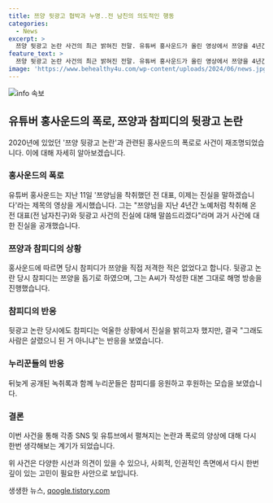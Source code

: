 ```yaml
---
title: 쯔양 뒷광고 협박과 누명..전 남친의 의도적인 행동
categories:
  - News
excerpt: >
  쯔양 뒷광고 논란 사건의 최근 밝혀진 전말. 유튜버 홍사운드가 올린 영상에서 쯔양을 4년간 착취한 전 대표의 진실을 고백함. 참피디는 쯔양을 직접 저격한 적 없었으며, 전 대표의 협박으로 쯔양을 돕기로 결정. 참피디는 협박에도 불구하고 쯔양을 도왔지만 악플에 시달림. 참피디와 쯔양의 대화 녹취록 공개로 후원과 응원이 이어짐. #쯔양 #홍사운드 #참피디 #뒷광고논란
feature_text: >
  쯔양 뒷광고 논란 사건의 최근 밝혀진 전말. 유튜버 홍사운드가 올린 영상에서 쯔양을 4년간 착취한 전 대표의 진실을 고백함. 참피디는 쯔양을 직접 저격한 적 없었으며, 전 대표의 협박으로 쯔양을 돕기로 결정. 참피디는 협박에도 불구하고 쯔양을 도왔지만 악플에 시달림. 참피디와 쯔양의 대화 녹취록 공개로 후원과 응원이 이어짐. #쯔양 #홍사운드 #참피디 #뒷광고논란
image: 'https://www.behealthy4u.com/wp-content/uploads/2024/06/news.jpg'
---
```


<p><img src="https://www.behealthy4u.com/wp-content/uploads/2024/06/news.jpg" alt="info 속보" /></p>

<h2 data-ke-size="size26">유튜버 홍사운드의 폭로, 쯔양과 참피디의 뒷광고 논란</h2>

<p data-ke-size="size16">2020년에 있었던 '쯔양 뒷광고 논란'과 관련된 홍사운드의 폭로로 사건이 재조명되었습니다. 이에 대해 자세히 알아보겠습니다.</p>

<h3>홍사운드의 폭로</h3>

<p data-ke-size="size16">유튜버 홍사운드는 지난 11일 '쯔양님을 착취했던 전 대표, 이제는 진실을 말하겠습니다'라는 제목의 영상을 게시했습니다. 그는 "쯔양님을 지난 4년간 노예처럼 착취해 온 전 대표(전 남자친구)와 뒷광고 사건의 진실에 대해 말씀드리겠다"라며 과거 사건에 대한 진실을 공개했습니다.</p>

<h3>쯔양과 참피디의 상황</h3>

<p data-ke-size="size16">홍사운드에 따르면 당시 참피디가 쯔양을 직접 저격한 적은 없었다고 합니다. 뒷광고 논란 당시 참피디는 쯔양을 돕기로 하였으며, 그는 A씨가 작성한 대본 그대로 해명 방송을 진행했습니다.</p>

<h3>참피디의 반응</h3>

<p data-ke-size="size16">뒷광고 논란 당시에도 참피디는 억울한 상황에서 진실을 밝히고자 했지만, 결국 "그래도 사람은 살렸으니 된 거 아니냐"는 반응을 보였습니다.</p>

<h3>누리꾼들의 반응</h3>

<p data-ke-size="size16">뒤늦게 공개된 녹취록과 함께 누리꾼들은 참피디를 응원하고 후원하는 모습을 보였습니다.</p>

<h3>결론</h3>

<p data-ke-size="size16">이번 사건을 통해 각종 SNS 및 유튜브에서 펼쳐지는 논란과 폭로의 양상에 대해 다시 한번 생각해보는 계기가 되었습니다.</p>

<p data-ke-size="size16">위 사건은 다양한 시선과 의견이 있을 수 있으나, 사회적, 인권적인 측면에서 다시 한번 깊이 있는 고민이 필요한 사안으로 보입니다.</p>
생생한 뉴스, <a href="https://qoogle.tistory.com" rel="dofollow">qoogle.tistory.com</a>


